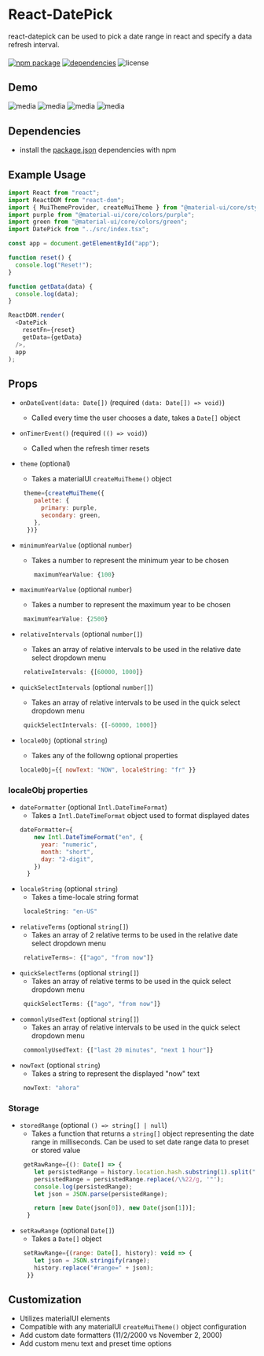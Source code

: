 # React-DatePick
react-datepick can be used to pick a date range in react and specify a data refresh interval.
#### 
[![npm package](https://img.shields.io/badge/npm%40latest-1.1.0-blueviolet)](https://www.npmjs.com/package/@preston10/react-datepick)
[![dependencies](https://david-dm.org/iamPres/react-datepick.svg)](https://www.npmjs.com/package/@preston10/react-datepick)
![license](https://img.shields.io/badge/license-BSD--2-blue)
## Demo
![media](https://github.com/iamPres/react-datepick/blob/master/media/demo-1.PNG)
![media](https://github.com/iamPres/react-datepick/blob/master/media/demo-2.PNG)
![media](https://github.com/iamPres/react-datepick/blob/master/media/demo-3.PNG)
![media](https://github.com/iamPres/react-datepick/blob/master/media/demo-4.PNG)
## Dependencies
 - install the [package.json](https://github.com/iamPres/react-datepick/blob/master/package.json) dependencies with npm

## Example Usage
```javascript
import React from "react";
import ReactDOM from "react-dom";
import { MuiThemeProvider, createMuiTheme } from "@material-ui/core/styles";
import purple from "@material-ui/core/colors/purple";
import green from "@material-ui/core/colors/green";
import DatePick from "../src/index.tsx";

const app = document.getElementById("app");

function reset() {
  console.log("Reset!");
}

function getData(data) {
  console.log(data);
}

ReactDOM.render(
  <DatePick
    resetFn={reset}
    getData={getData}
  />,
  app
);

```

## Props
- `onDateEvent(data: Date[])` (required `(data: Date[]) => void)`)
  - Called every time the user chooses a date, takes a `Date[]` object
- `onTimerEvent()` (required `(() => void)`)
  - Called when the refresh timer resets

- `theme` (optional)
  - Takes a materialUI `createMuiTheme()` object
  ```javascript
   theme={createMuiTheme({
      palette: {
        primary: purple,
        secondary: green,
      },
    })}
    ```   
- `minimumYearValue` (optional `number`)
  - Takes a number to represent the minimum year to be chosen
  ```javascript
      maximumYearValue: {100}
   ```
- `maximumYearValue` (optional `number`)
  - Takes a number to represent the maximum year to be chosen
  ```javascript
   maximumYearValue: {2500}
   ```
- `relativeIntervals` (optional `number[]`)
  - Takes an array of relative intervals to be used in the relative date select dropdown menu
  ```javascript
   relativeIntervals: {[60000, 1000]}
    ```
   
- `quickSelectIntervals` (optional `number[]`)
  - Takes an array of relative intervals to be used in the quick select dropdown menu
  ```javascript
   quickSelectIntervals: {[-60000, 1000]}
  ```
- `localeObj` (optional `string`)
  - Takes any of the followng optional properties
  ```javascript
  localeObj={{ nowText: "NOW", localeString: "fr" }}
  ```
### localeObj properties
- `dateFormatter` (optional `Intl.DateTimeFormat`)
  - Takes a `Intl.DateTimeFormat` object used to format displayed dates
  ```javascript
  dateFormatter={
      new Intl.DateTimeFormat("en", {
        year: "numeric",
        month: "short",
        day: "2-digit",
      })
    }
  ```
- `localeString` (optional `string`)
  - Takes a time-locale string format
  ```javascript
   localeString: "en-US"
    ```
- `relativeTerms` (optional `string[]`)
  - Takes an array of 2 relative terms to be used in the relative date select dropdown menu
  ```javascript
   relativeTerms=: {["ago", "from now"]}
    ```
- `quickSelectTerms` (optional `string[]`)
  - Takes an array of relative terms to be used in the quick select dropdown menu
  ```javascript
   quickSelectTerms: {["ago", "from now"]}
- `commonlyUsedText` (optional `string[]`)
  - Takes an array of relative intervals to be used in the quick select dropdown menu
  ```javascript
   commonlyUsedText: {["last 20 minutes", "next 1 hour"]}   
- `nowText` (optional `string`)
  - Takes a string to represent the displayed "now" text
  ```javascript
   nowText: "ahora"
   ```
### Storage
- `storedRange` (optional `() => string[] | null`)
  - Takes a function that returns a `string[]` object representing the date range in milliseconds. Can be used to set date range data to preset or stored value
  ```javascript
   getRawRange={(): Date[] => {
      let persistedRange = history.location.hash.substring(1).split("=")[1];
      persistedRange = persistedRange.replace(/\%22/g, '"');
      console.log(persistedRange);
      let json = JSON.parse(persistedRange);

      return [new Date(json[0]), new Date(json[1])];
    }
   ```
- `setRawRange` (optional `Date[]`)
  - Takes a `Date[]` object
  ```javascript
   setRawRange={(range: Date[], history): void => {
      let json = JSON.stringify(range);
      history.replace("#range=" + json);
    }}

   ```
   
## Customization
 - Utilizes materialUI elements
 - Compatible with any materialUI `createMuiTheme()` object configuration
 - Add custom date formatters (11/2/2000 vs November 2, 2000)
 - Add custom menu text and preset time options
